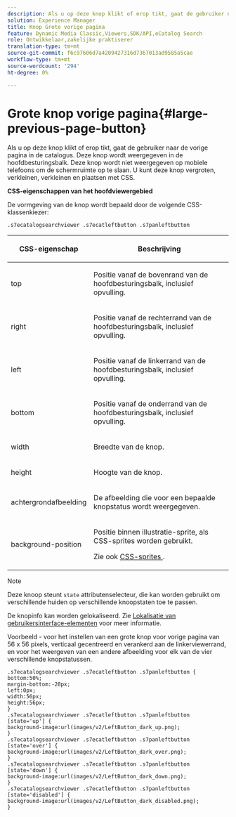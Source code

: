 ```yaml
---
description: Als u op deze knop klikt of erop tikt, gaat de gebruiker naar de vorige pagina in de catalogus. Deze knop wordt weergegeven in de hoofdbesturingsbalk. Deze knop wordt niet weergegeven op mobiele telefoons om de schermruimte op te slaan. U kunt deze knop vergroten, verkleinen, verkleinen en plaatsen met CSS.
solution: Experience Manager
title: Knop Grote vorige pagina
feature: Dynamic Media Classic,Viewers,SDK/API,eCatalog Search
role: Ontwikkelaar,zakelijke praktiserer
translation-type: tm+mt
source-git-commit: f6c97606d7a4209427316d7367013ad9585a5cae
workflow-type: tm+mt
source-wordcount: '294'
ht-degree: 0%

---
```



# Grote knop vorige pagina{#large-previous-page-button}

Als u op deze knop klikt of erop tikt, gaat de gebruiker naar de vorige pagina in de catalogus. Deze knop wordt weergegeven in de hoofdbesturingsbalk. Deze knop wordt niet weergegeven op mobiele telefoons om de schermruimte op te slaan. U kunt deze knop vergroten, verkleinen, verkleinen en plaatsen met CSS.

<!--<a id="section_6C008EE11212461FA744F2540D38C295"></a>-->

**CSS-eigenschappen van het hoofdviewergebied**

De vormgeving van de knop wordt bepaald door de volgende CSS-klassenkiezer:

`.s7ecatalogsearchviewer .s7ecatleftbutton .s7panleftbutton`

<table id="table_94EE3F5BBE4547C0B4943471CEE7EDE4"> 
 <thead> 
  <tr> 
   <th colname="col1" class="entry"> <p> CSS-eigenschap </p> </th> 
   <th colname="col2" class="entry"> <p>Beschrijving </p> </th> 
  </tr> 
 </thead>
 <tbody> 
  <tr> 
   <td colname="col1"> <p> <span class="codeph"> top  </span> </p> </td> 
   <td colname="col2"> <p>Positie vanaf de bovenrand van de hoofdbesturingsbalk, inclusief opvulling. </p> </td> 
  </tr> 
  <tr> 
   <td colname="col1"> <p> <span class="codeph"> right  </span> </p> </td> 
   <td colname="col2"> <p>Positie vanaf de rechterrand van de hoofdbesturingsbalk, inclusief opvulling. </p> </td> 
  </tr> 
  <tr> 
   <td colname="col1"> <p> <span class="codeph"> left  </span> </p> </td> 
   <td colname="col2"> <p>Positie vanaf de linkerrand van de hoofdbesturingsbalk, inclusief opvulling. </p> </td> 
  </tr> 
  <tr> 
   <td colname="col1"> <p> <span class="codeph"> bottom  </span> </p> </td> 
   <td colname="col2"> <p>Positie vanaf de onderrand van de hoofdbesturingsbalk, inclusief opvulling. </p> </td> 
  </tr> 
  <tr> 
   <td colname="col1"> <p> <span class="codeph"> width </span> </p> </td> 
   <td colname="col2"> <p>Breedte van de knop. </p> </td> 
  </tr> 
  <tr> 
   <td colname="col1"> <p> <span class="codeph"> height  </span> </p> </td> 
   <td colname="col2"> <p>Hoogte van de knop. </p> </td> 
  </tr> 
  <tr> 
   <td colname="col1"> <p> <span class="codeph"> achtergrondafbeelding  </span> </p> </td> 
   <td colname="col2"> <p>De afbeelding die voor een bepaalde knopstatus wordt weergegeven. </p> </td> 
  </tr> 
  <tr> 
   <td colname="col1"> <p> <span class="codeph"> background-position  </span> </p> </td> 
   <td colname="col2"> <p> Positie binnen illustratie-sprite, als CSS-sprites worden gebruikt. </p> <p>Zie ook <a href="../../../c-html5-s7-aem-asset-viewers/c-html5-ecatsearch-viewer-about/c-html5-ecatsearch-viewer-customizingviewer/c-html5-ecatsearch-viewer-customizingviewer.md#section-9d570f95eb2443aca74c1b02f6e89aff" format="dita" scope="local"> CSS-sprites </a>. </p> </td> 
  </tr> 
 </tbody> 
</table>

>[!NOTE]
>
>Deze knoop steunt `state` attributenselecteur, die kan worden gebruikt om verschillende huiden op verschillende knoopstaten toe te passen.

De knopinfo kan worden gelokaliseerd. Zie [Lokalisatie van gebruikersinterface-elementen](../../../c-html5-s7-aem-asset-viewers/c-html5-ecatsearch-viewer-about/c-html5-ecatsearch-viewer-localization.md#concept-cbfc39344c494eb7b9f6a272cff0cc74) voor meer informatie.

Voorbeeld - voor het instellen van een grote knop voor vorige pagina van 56 x 56 pixels, verticaal gecentreerd en verankerd aan de linkerviewerrand, en voor het weergeven van een andere afbeelding voor elk van de vier verschillende knopstatussen.

```
.s7ecatalogsearchviewer .s7ecatleftbutton .s7panleftbutton { 
bottom:50%; 
margin-bottom:-28px; 
left:0px; 
width:56px; 
height:56px; 
} 
.s7ecatalogsearchviewer .s7ecatleftbutton .s7panleftbutton [state='up'] { 
background-image:url(images/v2/LeftButton_dark_up.png); 
} 
.s7ecatalogsearchviewer .s7ecatleftbutton .s7panleftbutton [state='over'] {  
background-image:url(images/v2/LeftButton_dark_over.png); 
} 
.s7ecatalogsearchviewer .s7ecatleftbutton .s7panleftbutton [state='down'] {  
background-image:url(images/v2/LeftButton_dark_down.png); 
} 
.s7ecatalogsearchviewer .s7ecatleftbutton .s7panleftbutton [state='disabled'] { 
background-image:url(images/v2/LeftButton_dark_disabled.png); 
}
```


